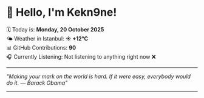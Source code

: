 # 👋 Hello, I'm Kekn9ne!

🗓️ Today is: **Monday, 20 October 2025**  
🌤️ Weather in Istanbul: **☀️   +12°C**  
📊 GitHub Contributions: **90**  
🎧 Currently Listening: Not listening to anything right now ❌

---

_"Making your mark on the world is hard. If it were easy, everybody would do it. — *Barack Obama*"_

---
